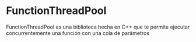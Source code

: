 # FunctionThreadPool
FunctionThreadPool es una biblioteca hecha en C++ que te permite ejecutar concurrentemente una función con una cola de parámetros
